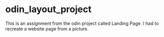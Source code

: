 # odin_layout_project
This is an assignment from the odin project called Landing Page.
I had to recreate a website page from a picture.
